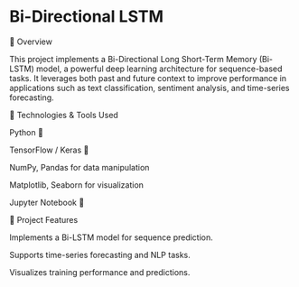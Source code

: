 # Bi-Directional LSTM

📌 Overview

This project implements a Bi-Directional Long Short-Term Memory (Bi-LSTM) model, a powerful deep learning architecture for sequence-based tasks. It leverages both past and future context to improve performance in applications such as text classification, sentiment analysis, and time-series forecasting.

🔧 Technologies & Tools Used

Python 🐍

TensorFlow / Keras 🤖

NumPy, Pandas for data manipulation

Matplotlib, Seaborn for visualization

Jupyter Notebook 📓

🚀 Project Features

Implements a Bi-LSTM model for sequence prediction.

Supports time-series forecasting and NLP tasks.

Visualizes training performance and predictions.
